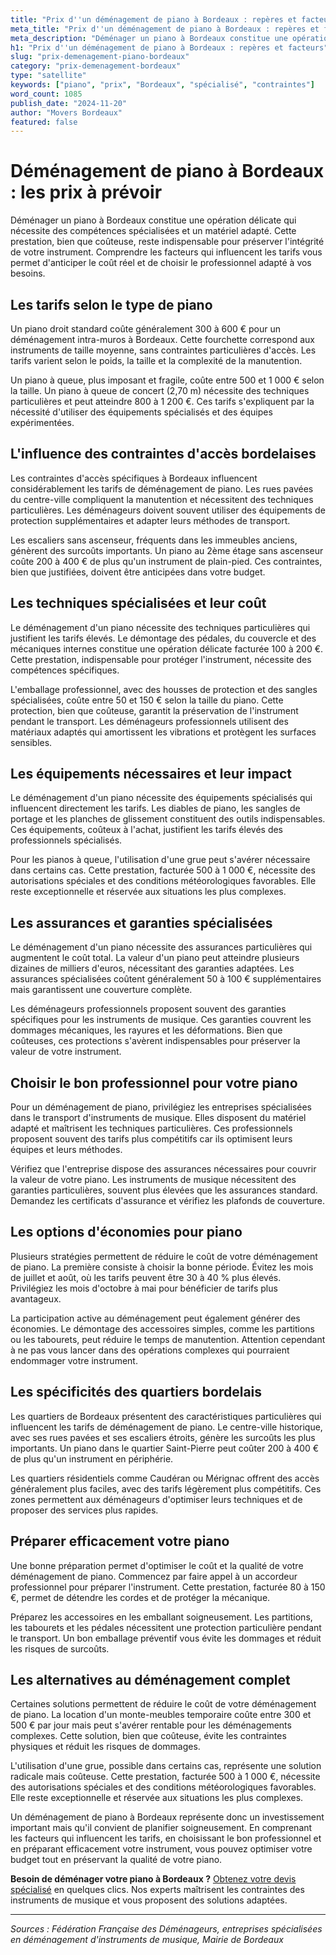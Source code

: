 ```yaml
---
title: "Prix d''un déménagement de piano à Bordeaux : repères et facteurs"
meta_title: "Prix d''un déménagement de piano à Bordeaux : repères et facteurs"
meta_description: "Déménager un piano à Bordeaux constitue une opération délicate qui nécessite des compétences spécialisées et un matériel adapté. Cette prestation, bie."
h1: "Prix d''un déménagement de piano à Bordeaux : repères et facteurs"
slug: "prix-demenagement-piano-bordeaux"
category: "prix-demenagement-bordeaux"
type: "satellite"
keywords: ["piano", "prix", "Bordeaux", "spécialisé", "contraintes"]
word_count: 1085
publish_date: "2024-11-20"
author: "Movers Bordeaux"
featured: false
---
```



# Déménagement de piano à Bordeaux : les prix à prévoir

Déménager un piano à Bordeaux constitue une opération délicate qui nécessite des compétences spécialisées et un matériel adapté. Cette prestation, bien que coûteuse, reste indispensable pour préserver l'intégrité de votre instrument. Comprendre les facteurs qui influencent les tarifs vous permet d'anticiper le coût réel et de choisir le professionnel adapté à vos besoins.

## Les tarifs selon le type de piano

Un piano droit standard coûte généralement 300 à 600 € pour un déménagement intra-muros à Bordeaux. Cette fourchette correspond aux instruments de taille moyenne, sans contraintes particulières d'accès. Les tarifs varient selon le poids, la taille et la complexité de la manutention.

Un piano à queue, plus imposant et fragile, coûte entre 500 et 1 000 € selon la taille. Un piano à queue de concert (2,70 m) nécessite des techniques particulières et peut atteindre 800 à 1 200 €. Ces tarifs s'expliquent par la nécessité d'utiliser des équipements spécialisés et des équipes expérimentées.

## L'influence des contraintes d'accès bordelaises

Les contraintes d'accès spécifiques à Bordeaux influencent considérablement les tarifs de déménagement de piano. Les rues pavées du centre-ville compliquent la manutention et nécessitent des techniques particulières. Les déménageurs doivent souvent utiliser des équipements de protection supplémentaires et adapter leurs méthodes de transport.

Les escaliers sans ascenseur, fréquents dans les immeubles anciens, génèrent des surcoûts importants. Un piano au 2ème étage sans ascenseur coûte 200 à 400 € de plus qu'un instrument de plain-pied. Ces contraintes, bien que justifiées, doivent être anticipées dans votre budget.

## Les techniques spécialisées et leur coût

Le déménagement d'un piano nécessite des techniques particulières qui justifient les tarifs élevés. Le démontage des pédales, du couvercle et des mécaniques internes constitue une opération délicate facturée 100 à 200 €. Cette prestation, indispensable pour protéger l'instrument, nécessite des compétences spécifiques.

L'emballage professionnel, avec des housses de protection et des sangles spécialisées, coûte entre 50 et 150 € selon la taille du piano. Cette protection, bien que coûteuse, garantit la préservation de l'instrument pendant le transport. Les déménageurs professionnels utilisent des matériaux adaptés qui amortissent les vibrations et protègent les surfaces sensibles.

## Les équipements nécessaires et leur impact

Le déménagement d'un piano nécessite des équipements spécialisés qui influencent directement les tarifs. Les diables de piano, les sangles de portage et les planches de glissement constituent des outils indispensables. Ces équipements, coûteux à l'achat, justifient les tarifs élevés des professionnels spécialisés.

Pour les pianos à queue, l'utilisation d'une grue peut s'avérer nécessaire dans certains cas. Cette prestation, facturée 500 à 1 000 €, nécessite des autorisations spéciales et des conditions météorologiques favorables. Elle reste exceptionnelle et réservée aux situations les plus complexes.

## Les assurances et garanties spécialisées

Le déménagement d'un piano nécessite des assurances particulières qui augmentent le coût total. La valeur d'un piano peut atteindre plusieurs dizaines de milliers d'euros, nécessitant des garanties adaptées. Les assurances spécialisées coûtent généralement 50 à 100 € supplémentaires mais garantissent une couverture complète.

Les déménageurs professionnels proposent souvent des garanties spécifiques pour les instruments de musique. Ces garanties couvrent les dommages mécaniques, les rayures et les déformations. Bien que coûteuses, ces protections s'avèrent indispensables pour préserver la valeur de votre instrument.

## Choisir le bon professionnel pour votre piano

Pour un déménagement de piano, privilégiez les entreprises spécialisées dans le transport d'instruments de musique. Elles disposent du matériel adapté et maîtrisent les techniques particulières. Ces professionnels proposent souvent des tarifs plus compétitifs car ils optimisent leurs équipes et leurs méthodes.

Vérifiez que l'entreprise dispose des assurances nécessaires pour couvrir la valeur de votre piano. Les instruments de musique nécessitent des garanties particulières, souvent plus élevées que les assurances standard. Demandez les certificats d'assurance et vérifiez les plafonds de couverture.

## Les options d'économies pour piano

Plusieurs stratégies permettent de réduire le coût de votre déménagement de piano. La première consiste à choisir la bonne période. Évitez les mois de juillet et août, où les tarifs peuvent être 30 à 40 % plus élevés. Privilégiez les mois d'octobre à mai pour bénéficier de tarifs plus avantageux.

La participation active au déménagement peut également générer des économies. Le démontage des accessoires simples, comme les partitions ou les tabourets, peut réduire le temps de manutention. Attention cependant à ne pas vous lancer dans des opérations complexes qui pourraient endommager votre instrument.

## Les spécificités des quartiers bordelais

Les quartiers de Bordeaux présentent des caractéristiques particulières qui influencent les tarifs de déménagement de piano. Le centre-ville historique, avec ses rues pavées et ses escaliers étroits, génère les surcoûts les plus importants. Un piano dans le quartier Saint-Pierre peut coûter 200 à 400 € de plus qu'un instrument en périphérie.

Les quartiers résidentiels comme Caudéran ou Mérignac offrent des accès généralement plus faciles, avec des tarifs légèrement plus compétitifs. Ces zones permettent aux déménageurs d'optimiser leurs techniques et de proposer des services plus rapides.

## Préparer efficacement votre piano

Une bonne préparation permet d'optimiser le coût et la qualité de votre déménagement de piano. Commencez par faire appel à un accordeur professionnel pour préparer l'instrument. Cette prestation, facturée 80 à 150 €, permet de détendre les cordes et de protéger la mécanique.

Préparez les accessoires en les emballant soigneusement. Les partitions, les tabourets et les pédales nécessitent une protection particulière pendant le transport. Un bon emballage préventif vous évite les dommages et réduit les risques de surcoûts.

## Les alternatives au déménagement complet

Certaines solutions permettent de réduire le coût de votre déménagement de piano. La location d'un monte-meubles temporaire coûte entre 300 et 500 € par jour mais peut s'avérer rentable pour les déménagements complexes. Cette solution, bien que coûteuse, évite les contraintes physiques et réduit les risques de dommages.

L'utilisation d'une grue, possible dans certains cas, représente une solution radicale mais coûteuse. Cette prestation, facturée 500 à 1 000 €, nécessite des autorisations spéciales et des conditions météorologiques favorables. Elle reste exceptionnelle et réservée aux situations les plus complexes.

Un déménagement de piano à Bordeaux représente donc un investissement important mais qu'il convient de planifier soigneusement. En comprenant les facteurs qui influencent les tarifs, en choisissant le bon professionnel et en préparant efficacement votre instrument, vous pouvez optimiser votre budget tout en préservant la qualité de votre piano.

**Besoin de déménager votre piano à Bordeaux ?** [Obtenez votre devis spécialisé](/blog/devis/guide) en quelques clics. Nos experts maîtrisent les contraintes des instruments de musique et vous proposent des solutions adaptées.

---

*Sources : Fédération Française des Déménageurs, entreprises spécialisées en déménagement d'instruments de musique, Mairie de Bordeaux*
